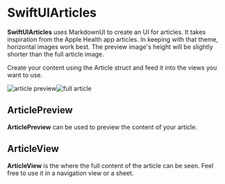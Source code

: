 # SwiftUIArticles

**SwiftUIArticles** uses MarkdownUI to create an UI for articles. It takes inspiration from the Apple Health app articles. In keeping with that theme, horizontal images work best. The preview image's height will be slightly shorter than the full article image.

Create your content using the Article struct and feed it into the views you want to use.

![article preview](https://user-images.githubusercontent.com/13791726/217072845-5f25a6b5-7afe-401b-8ac3-a88c7911f774.png)![full article](https://user-images.githubusercontent.com/13791726/217072829-b152a91c-17f0-42f8-b986-6af7b1f893bd.png)

## ArticlePreview
**ArticlePreview** can be used to preview the content of your article.

## ArticleView
**ArticleView** is the where the full content of the article can be seen. Feel free to use it in a navigation view or a sheet.
